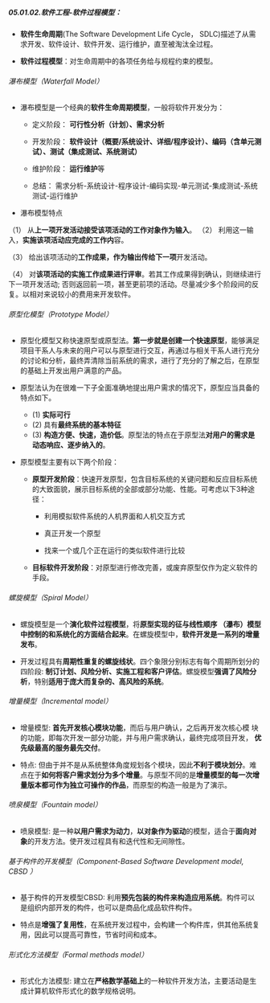 ##### 05.01.02.软件工程-软件过程模型：

- **软件生命周期**(The Software Development Life Cycle， SDLC)描述了从需求开发、软件设计、软件开发、运行维护，直至被淘汰全过程。

- **软件过程模型**：对生命周期中的各项任务给与规程约束的模型。

###### 瀑布模型（Waterfall Model）

- 瀑布模型是一个经典的**软件生命周期模型**，一般将软件开发分为：
  
  - 定义阶段： **可行性分析（计划）、需求分析**
  
  - 开发阶段： **软件设计（概要/系统设计、详细/程序设计）、编码（含单元测试）、测试（集成测试、系统测试）**
  
  - 维护阶段： **运行维护**等
  
  - 总结： 需求分析-系统设计-程序设计-编码实现-单元测试-集成测试-系统测试-运行维护

- 瀑布模型特点

（1） 从**上一项开发活动接受该项活动的工作对象作为输入**。
（2） 利用这一输入，**实施该项活动应完成的工作内**容。

（3） 给出该项活动的**工作成果，作为输出传给下一项**开发活动。

（4） 对**该项活动的实施工作成果进行评审**。若其工作成果得到确认，则继续进行下一项开发活动; 否则返回前一项，甚至更前项的活动。尽量减少多个阶段间的反复。以相对来说较小的费用来开发软件。

###### 原型化模型（Prototype Model）

- 原型化模型又称快速原型或原型法。**第一步就是创建一个快速原型**，能够满足项目干系人与未来的用户可以与原型进行交互，再通过与相关干系人进行充分的讨论和分析，最终弄清除当前系统的需求，进行了充分的了解之后，在原型的基础上开发出用户满意的产品。

- 原型法认为在很难一下子全面准确地提出用户需求的情况下，原型应当具备的特点如下。
  
  - (1) **实际可行**
  - (2) 具有**最终系统的基本特征**
  - (3) **构造方便、快速，造价低**。原型法的特点在于原型法**对用户的需求是动态响应、逐步纳入的**。

- 原型模型主要有以下两个阶段：
  
  - **原型开发阶段**：快速开发原型，包含目标系统的关键问题和反应目标系统的大致面貌，展示目标系统的全部或部分功能、性能。可考虑以下3种途径：
    
    - 利用模拟软件系统的人机界面和人机交互方式
    
    - 真正开发一个原型
    
    - 找来一个或几个正在运行的类似软件进行比较
  
  - **目标软件开发阶段**：对原型进行修改完善，或废弃原型仅作为定义软件的手段。

###### 螺旋模型（Spiral Model）

- 螺旋模型是一个**演化软件过程模型**，将**原型实现的征与线性顺序 （瀑布）模型中控制的和系统化的方面结合起来**。在螺旋模型中，**软件开发是一系列的增量发布**。

- 开发过程具有**周期性重复的螺旋线状**。四个象限分别标志有每个周期所划分的四阶段: **制订计划、风险分析、实施工程和客户评估**。螺旋模型**强调了风险分析**，特别**适用于庞大而复杂的、高风险的系统**。

###### 增量模型（Incremental model）

- 增量模型: **首先开发核心模块功能**，而后与用户确认，之后再开发次核心模  块的功能，即每次开发一部分功能，并与用户需求确认，最终完成项目开发，  **优先级最高的服务最先交付**。

- 特点: 但由于并不是从系统整体角度规划各个模块，因此**不利于模块划分**。难点在于**如何将客户需求划分为多个增量**。与原型不同的是**增量模型的每一次增量版本都可作为独立可操作的作品**，而原型的构造一般是为了演示。

###### 喷泉模型（Fountain model）

- 喷泉模型: 是一种**以用户需求为动力**，**以对象作为驱动**的模型，适合于**面向对象**的开发方法。使开发过程具有和迭代性和无间隙性。

###### 基于构件的开发模型（Component-Based Software Development model, CBSD ）

- 基于构件的开发模型CBSD: 利用**预先包装的构件来构造应用系统**。构件可以是组织内部开发的构件，也可以是商品化成品软件构件。

- 特点是**增强了复用性**，在系统开发过程中，会构建一个构件库，供其他系统复用，因此可以提高可靠性，节省时间和成本。

###### 形式化方法模型（Formal methods model）

- 形式化方法模型: 建立在**严格数学基础上**的一种软件开发方法，主要活动是生成计算机软件形式化的数学规格说明。
